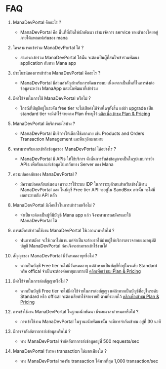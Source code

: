# FAQ

1. ManaDevPortal คืออะไร ?
    - ManaDevPortal  คือ  พื้นที่ที่เปิดให้นักพัฒนา เข้ามาจัดการ service ของตัวเองโดยอยู่ภายใต้แพลตฟอร์มของ mana

2. ใครสามารถเข้าร่วม ManaDevPortal ได้ ?
    - สามารถเข้าร่วม ManaDevPortal ได้นั้น จะต้องเป็นผู็ที่สนใจเข้าร่วมพัฒนา application กับทาง Mana app

3. ประโยชน์ของการเข้าร่วม ManaDevPortal   คืออะไร ?
    - ManaDevPortal มีส่วนสำคัญสำหรับการพัฒนาระบบ เนื่องจากเป็นพื้นที่ในการส่งต่อข้อมูลระหว่าง ManaApp และนักพัฒนาที่เข้าร่วม

4. มีค่าใช่จ่ายในการใช้ ManaDevPortal  หรือไม่ ?
    - ใกรณีที่บัญชีอยู่ในระดับ free tier จะไม่เสียค่าใช้จ่ายใดๆทั้งสิ้น แต่ถ้า upgrade เป็น standard tier จะมีค่าใช้จ่ายตาม Plan ที่ระบุไว้ [คลิกเพื่อเข้าชม Plan & Pricing](https://mana-sand-portal.developer.azure-api.net "Link To sandbox")

5. ManaDevPortal  มีบริการอะไรบ้าง ?
    - ManaDevPortal มีบริการให้เลือกใช้มากมาย เช่น Products and Orders Transaction Management และอืนๆอีกมากมาย

6. จะสามารถรับและเข้าถึงข้อมูลของ ManaDevPortal ได้อย่างไร ?
    - ManaDevPortal มี APIs ให้ใช้บริการ ดังนั้นการรับส่งข้อมูลจะเป็นในรูปแบบการยิง APIs เพื่อรับและส่งข้อมูลไปมากับทาง Server ของ Mana

7. ความปลอดภัยของ ManaDevPortal ?
    - มีความปลอดภัยแน่นอน เพราะเราใช้ระบบ IDP ในการระบุตัวตนสำหรับเข้างใช้งาน ManaDevPortal และ ในบัญชี Free tier API จะอยู่ใน SandBox เท่านั้น จะไม่มีผลกระทบกับ API หลัก

8. ManaDevPortal มีเงื่อนไขในการเข้าร่วมหรือไม่ ?
    - จำเป็นจะต้องเป็นผู้ที่มีบัญชี Mana app แล้ว จึงจะสามารถสมัครและใช้ ManaDevPortal ได้

9. การสมัครเข้าร่วมใช้งาน ManaDevPortal ใช้เวลานานหรือไม่ ?
    - ฬนการสมัคร จะใช้เวลาไม่นาน แต่จำเป็นจะต้องรอให้ฝ่ายผู้ให้บริการตรวจสอบและอนุมัติบัญชี ManaDevPortal ก่อนจึงจะสามารถเข้าใช้งานได้

10. สัญญาของ ManaDevPortal มีวันหมดอายุหรือไม่ ?
    - หากเป็นบัญชี Free tier จะไม่มีวันหมดอายุ แต่ถ้าหากเป็นบัญชีที่อยู่ในระดับ Standard หรือ offical จำเป็นจะต้องต่ออายุแบบรายปี [คลิกเพื่อเข้าชม Plan & Pricing](https://mana-sand-portal.developer.azure-api.net "Link To sandbox")

11. มีค่าใช้จ่ายในการต่อสัญญาหรือไม่ ?
    - หากเป็นบัญชี Free tier จะไม่มีค่าใช้จ่ายในการต่อสัญญา แต่ถ้าหากเป็นบัญชีที่อยู่ในระดับ Standard หรือ offical จะต้องเสียค่าใช้จ่ายรายปี ตามที่ระบบไว้ [คลิกเพื่อเข้าชม Plan & Pricing](https://mana-sand-portal.developer.azure-api.net "Link To sandbox")

12. การเข้าใช้งาน ManaDevPortal ในฐานะนักพัฒนา มีระยะเวลากำหนดหรือไม่ ?.
    - การเข้าใช้งาน ManaDevPortal ในฐานะนักพัฒนานั้น จะมีการจำกัดเข้าชม อยู่ที่ 30 นาที

13. มีการจำกัดอัตราการส่งข้อมูลหรือไม่ ?
    - ทาง ManaDevPortal จำกัดอัตราการส่งข้อมูลอยู๋ที่ 500 requests/sec

14. ManaDevPortal รับรอง transaction ได้มากเพียงใด ?
    - ทาง ManaDevPortal รองรับ transaction ได้มากที่สุด  1,000  transaction/sec

